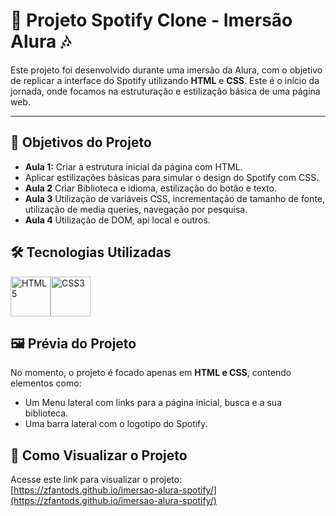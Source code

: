 ﻿# 🎵 Projeto Spotify Clone - Imersão Alura 🎶

Este projeto foi desenvolvido durante uma imersão da Alura, com o objetivo de replicar a interface do Spotify utilizando **HTML** e **CSS**. Este é o início da jornada, onde focamos na estruturação e estilização básica de uma página web.

---

## 🌟 Objetivos do Projeto

- **Aula 1:** Criar a estrutura inicial da página com HTML.
- Aplicar estilizações básicas para simular o design do Spotify com CSS.
- **Aula 2** Criar Biblioteca e idioma, estilização do botão e texto.
- **Aula 3** Utilização de variáveis CSS, incrementação de tamanho de fonte, utilização de media queries, navegação por pesquisa.
- **Aula 4** Utilização de DOM, api local e outros.


## 🛠️ Tecnologias Utilizadas

<img src="https://cdn.jsdelivr.net/gh/devicons/devicon/icons/html5/html5-original.svg" alt="HTML5" width="64"/><img src="https://cdn.jsdelivr.net/gh/devicons/devicon/icons/css3/css3-original.svg" alt="CSS3" width="64"/>


## 🖼️ Prévia do Projeto

No momento, o projeto é focado apenas em **HTML e CSS**, contendo elementos como:

- Um Menu lateral com links para a página inicial, busca e a sua biblioteca.
- Uma barra lateral com o logotipo do Spotify.



## 📌 Como Visualizar o Projeto

Acesse este link para visualizar o projeto: [https://zfantods.github.io/imersao-alura-spotify/](https://zfantods.github.io/imersao-alura-spotify/)
